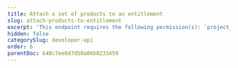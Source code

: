```yaml
---
title: Attach a set of products to an entitlement
slug: attach-products-to-entitlement
excerpt: 'This endpoint requires the following permission(s): `project_configuration:entitlements:read_write`.'
hidden: false
categorySlug: developer-api
order: 6
parentDoc: 648c7ee6d7d50a06b0233459
---
```

